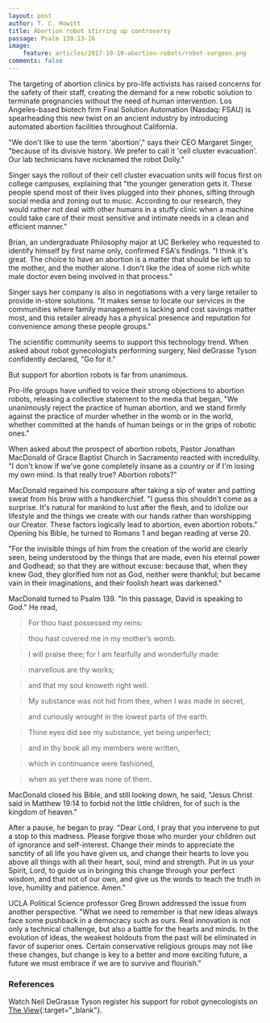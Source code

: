 ```yaml
---
layout: post
author: T. C. Howitt
title: Abortion robot stirring up controversy
passage: Psalm 139:13-16
image:
    feature: articles/2017-10-10-abortion-robots/robot-surgeon.png
comments: false
---
```


The targeting of abortion clinics by pro-life activists has raised concerns for the safety of their staff, creating the demand for a new robotic solution to terminate pregnancies without the need of human intervention.  Los Angeles-based biotech firm Final Solution Automation (Nasdaq: FSAU) is spearheading this new twist on an ancient industry by introducing automated abortion facilities throughout California.

"We don't like to use the term 'abortion'," says their CEO Margaret Singer, "because of its divisive history.  We prefer to call it 'cell cluster evacuation'.  Our lab technicians have nicknamed the robot Dolly."

Singer says the rollout of their cell cluster evacuation units will focus first on college campuses, explaining that "the younger generation gets it.  These people spend most of their lives plugged into their phones, sifting through social media and zoning out to music.  According to our research, they would rather not deal with other humans in a stuffy clinic when a machine could take care of their most sensitive and intimate needs in a clean and efficient manner."

Brian, an undergraduate Philosophy major at UC Berkeley who requested to identify himself by first name only, confirmed FSA's findings.  "I think it's great.  The choice to have an abortion is a matter that should be left up to the mother, and the mother alone.  I don't like the idea of some rich white male doctor even being involved in that process."

Singer says her company is also in negotiations with a very large retailer to provide in-store solutions.  "It makes sense to locate our services in the communities where family management is lacking and cost savings matter most, and this retailer already has a physical presence and reputation for convenience among these people groups."

The scientific community seems to support this technology trend.  When asked about robot gynecologists performing surgery, Neil deGrasse Tyson confidently declared, "Go for it."

But support for abortion robots is far from unanimous.

Pro-life groups have unified to voice their strong objections to abortion robots, releasing a collective statement to the media that began, "We unanimously reject the practice of human abortion, and we stand firmly against the practice of murder whether in the womb or in the world, whether committed at the hands of human beings or in the grips of robotic ones."

When asked about the prospect of abortion robots, Pastor Jonathan MacDonald of Grace Baptist Church in Sacramento reacted with incredulity.  "I don't know if we've gone completely insane as a country or if I'm losing my own mind.  Is that really true?  Abortion robots?"

MacDonald regained his composure after taking a sip of water and patting sweat from his brow with a handkerchief.  "I guess this shouldn't come as a surprise. It's natural for mankind to lust after the flesh, and to idolize our lifestyle and the things we create with our hands rather than worshipping our Creator.  These factors logically lead to abortion, even abortion robots."  Opening his Bible, he turned to Romans 1 and began reading at verse 20.

"For the invisible things of him from the creation of the world are clearly seen, being understood by the things that are made, even his eternal power and Godhead; so that they are without excuse: because that, when they knew God, they glorified him not as God, neither were thankful; but became vain in their imaginations, and their foolish heart was darkened."

MacDonald turned to Psalm 139.  "In this passage, David is speaking to God."  He read,

> For thou hast possessed my reins:

> thou hast covered me in my mother’s womb.

> I will praise thee; for I am fearfully and wonderfully made:

> marvellous are thy works;

> and that my soul knoweth right well.

> My substance was not hid from thee, when I was made in secret,

> and curiously wrought in the lowest parts of the earth.

> Thine eyes did see my substance, yet being unperfect;

> and in thy book all my members were written,

> which in continuance were fashioned,

> when as yet there was none of them.

MacDonald closed his Bible, and still looking down, he said, "Jesus Christ said in Matthew 19:14 to forbid not the little children, for of such is the kingdom of heaven."

After a pause, he began to pray.  "Dear Lord, I pray that you intervene to put a stop to this madness.  Please forgive those who murder your children out of ignorance and self-interest.  Change their minds to appreciate the sanctity of all life you have given us, and change their hearts to love you above all things with all their heart, soul, mind and strength.  Put in us your Spirit, Lord, to guide us in bringing this change through your perfect wisdom, and that not of our own, and give us the words to teach the truth in love, humility and patience. Amen."

UCLA Political Science professor Greg Brown addressed the issue from another perspective.  "What we need to remember is that new ideas always face some pushback in a democracy such as ours.  Real innovation is not only a technical challenge, but also a battle for the hearts and minds.  In the evolution of ideas, the weakest holdouts from the past will be eliminated in favor of superior ones.  Certain conservative religious groups may not like these changes, but change is key to a better and more exciting future, a future we must embrace if we are to survive and flourish."

### References

Watch Neil DeGrasse Tyson register his support for robot gynecologists on [The View](https://youtu.be/k7U0jFNRnkI?t=457){:target="_blank"}.
